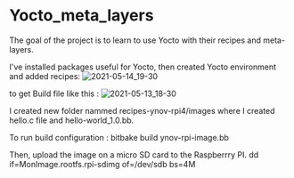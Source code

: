 # Yocto_meta_layers

The goal of the project is to learn to use Yocto with their recipes and meta-layers.

I've installed packages useful for Yocto, then created Yocto environment and added recipes:
![2021-05-14_19-30](https://user-images.githubusercontent.com/72147223/118409199-7be03c80-b689-11eb-807b-0b7fdcc09cce.png)

to get Build file like this :
![2021-05-13_18-30](https://user-images.githubusercontent.com/72147223/118409145-50f5e880-b689-11eb-894f-44af49130eb9.png)

I created new folder nammed recipes-ynov-rpi4/images where I created hello.c file and hello-world_1.0.bb.

To run build configuration : bitbake build ynov-rpi-image.bb

Then, upload the image on a micro SD card to the Raspberrry PI.
dd if=MonImage.rootfs.rpi-sdimg of=/dev/sdb bs=4M 
 
